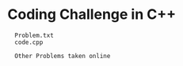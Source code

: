
   # Coding Challenge in C++
   
      Problem.txt
      code.cpp
      
      Other Problems taken online
      
   
   

